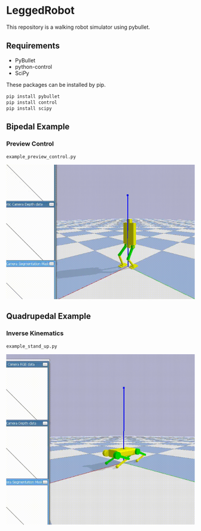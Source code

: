 # LeggedRobot
This repository is a walking robot simulator using pybullet.

## Requirements
 * PyBullet
 * python-control
 * SciPy

These packages can be installed by pip.
```
pip install pybullet
pip install control
pip install scipy
```



## Bipedal Example
### Preview Control
```
example_preview_control.py
```
![result](https://github.com/haruki1526/LeggedRobotsForBulletGifs/blob/master/bipedal/preview_control.gif)


## Quadrupedal Example
### Inverse Kinematics

```
example_stand_up.py
```
![result](https://github.com/haruki1526/LeggedRobotsForBulletGifs/blob/master/quadrupedal/inverse_kinematics.gif)
